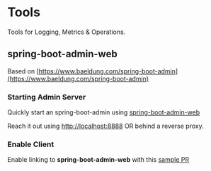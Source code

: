 # Tools

Tools for Logging, Metrics & Operations.

## spring-boot-admin-web

Based on [https://www.baeldung.com/spring-boot-admin](https://www.baeldung.com/spring-boot-admin)

### Starting Admin Server

Quickly start an spring-boot-admin using [spring-boot-admin-web](spring-boot-admin-web)

Reach it out using [http://localhost:8888](http://localhost:8888) OR behind a reverse proxy.


### Enable Client

Enable linking to **spring-boot-admin-web** with this [sample PR](https://github.com/frtu/log-platform/commit/10b09b64ddd9164e6ad3651589b000f9bc69acb4)
